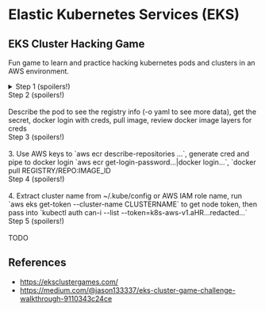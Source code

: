 # Elastic Kubernetes Services (EKS)

## EKS Cluster Hacking Game

Fun game to learn and practice hacking kubernetes pods and clusters in an AWS environment.

<details closed>
<summary>Step 1 (spoilers!)</summary>
<br>
  list secrets: `kubectl get secrets` and `kubectl get secret SECRETNAME -o json`
</details>

<summary>Step 2 (spoilers!)</summary>
<br>
  Describe the pod to see the registry info (-o yaml to see more data), get the secret, docker login with creds, pull image, review docker image layers for creds
</details>

<summary>Step 3 (spoilers!)</summary>
<br>
  3. Use AWS keys to `aws ecr describe-repositories ...`, generate cred and pipe to docker login `aws ecr get-login-password...|docker login...`, `docker pull REGISTRY/REPO:IMAGE_ID
</details>

<summary>Step 4 (spoilers!)</summary>
<br>
  4. Extract cluster name from ~/.kube/config or AWS IAM role name, run `aws eks get-token --cluster-name CLUSTERNAME` to get node token, then pass into `kubectl auth can-i --list --token=k8s-aws-v1.aHR...redacted...` 
</details>

<summary>Step 5 (spoilers!)</summary>
<br>
  TODO
</details>

## References
- https://eksclustergames.com/
- https://medium.com/@jason133337/eks-cluster-game-challenge-walkthrough-9110343c24ce
